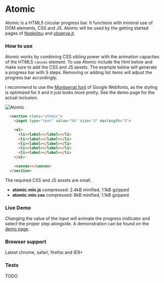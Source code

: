 # Atomic

Atomic is a HTML5 circular progress bar. It functions with
minimal use of DOM elements, CSS and JS. Atomic will be used by the
getting started pages of [Nodejitsu](https://www.nodejitsu.com/) and
[observe.it](https://observe.it).

### How to use

Atomic works by combining CSS sibling power with the animation capacties of the
HTML5 `canvas` element. To use Atomic include the html below and make sure to
add the CSS and JS assets. The example below will generate a progress bar with 5
steps. Removing or adding list items will adjust the progress bar accordingly.

I recommend to use the [Montserrat font][font] of Google Webfonts, as the styling
is optimized for it and it just looks more pretty. See the demo page for the
actual inclusion.

![Atomic](https://raw.github.com/Swaagie/atomic/master/demo/atomic.png)

```html
  <section class="atomic">
    <input type="text" value="54" size="3" maxlength="3">

    <ol>
      <li><label></label></li>
      <li><label></label></li>
      <li><label></label></li>
      <li><label></label></li>
      <li><label></label></li>
    </ol>

    <canvas></canvas>
  </section>
```

The required CSS and JS assets are small.
 - **atomic.min.js** compressed: 2.4kB minified, 1.1kB gzipped
 - **atomic.min.css** compressed: 8kB minified, 1.1kB gzipped.

[font]: http://www.google.com/fonts#UsePlace:use/Collection:Montserrat

### Live Demo

Changing the value of the input will animate the progress inidicator and select
the proper step alongside. A demonstration can be found on the
[demo page](http://www.martijnswaagman.nl/atomic/).

### Browser support

Latest chrome, safari, firefox and IE9+

### Tests

TODO
